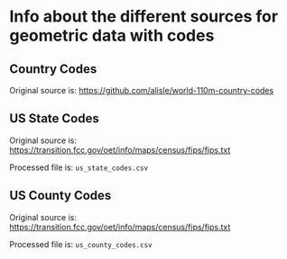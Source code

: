 # Info about the different sources for geometric data with codes

## Country Codes

Original source is: https://github.com/alisle/world-110m-country-codes

## US State Codes 

Original source is: https://transition.fcc.gov/oet/info/maps/census/fips/fips.txt

Processed file is: `us_state_codes.csv`

## US County Codes

Original source is: https://transition.fcc.gov/oet/info/maps/census/fips/fips.txt

Processed file is: `us_county_codes.csv`